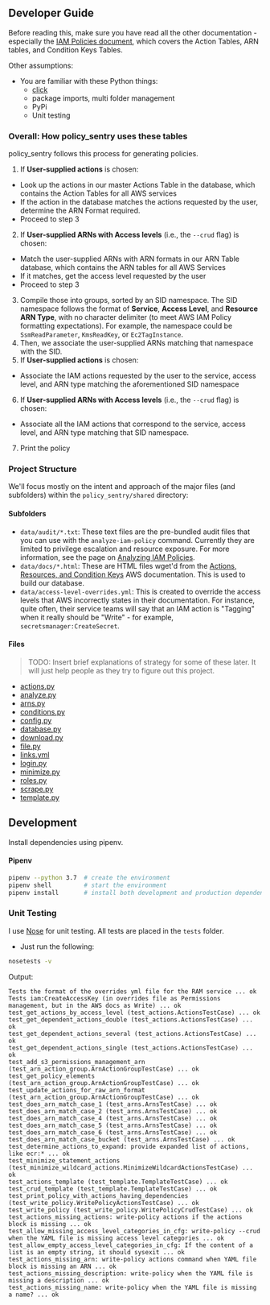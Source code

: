## Developer Guide

Before reading this, make sure you have read all the other documentation - especially the [IAM Policies document](IAM_Policies), which covers the Action Tables, ARN tables, and Condition Keys Tables.

Other assumptions:
* You are familiar with these Python things:
  - [click](1)
  - package imports, multi folder management
  - PyPi
  - Unit testing

### Overall: How policy_sentry uses these tables

policy_sentry follows this process for generating policies.

1. If __User-supplied actions__ is chosen:
  - Look up the actions in our master Actions Table in the database, which contains the Action Tables for all AWS services
  - If the action in the database matches the actions requested by the user, determine the ARN Format required.
  - Proceed to step 3
2. If __User-supplied ARNs with Access levels__ (i.e., the `--crud` flag) is chosen: 
  - Match the user-supplied ARNs with ARN formats in our ARN Table database, which contains the ARN tables for all AWS Services
  - If it matches, get the access level requested by the user
  - Proceed to step 3
3. Compile those into groups, sorted by an SID namespace. The SID namespace follows the format of **Service**, **Access Level**, and **Resource ARN Type**, with no character delimiter (to meet AWS IAM Policy formatting expectations). For example, the namespace could be `SsmReadParameter`, `KmsReadKey`, or `Ec2TagInstance`. 
4. Then, we associate the user-supplied ARNs matching that namespace with the SID.
5. If __User-supplied actions__ is chosen:
  - Associate the IAM actions requested by the user to the service, access level, and ARN type matching the aforementioned SID namespace
6. If __User-supplied ARNs with Access levels__ (i.e., the `--crud` flag) is chosen: 
  - Associate all the IAM actions that correspond to the service, access level, and ARN type matching that SID namespace.
7. Print the policy

### Project Structure

We'll focus mostly on the intent and approach of the major files (and subfolders) within the `policy_sentry/shared` directory:

#### Subfolders

* `data/audit/*.txt`: These text files are the pre-bundled audit files that you can use with the `analyze-iam-policy` command. Currently they are limited to privilege escalation and resource exposure. For more information, see the page on [Analyzing IAM Policies](Analyzing-IAM-Policies).
* `data/docs/*.html`: These are HTML files wget'd from the [Actions, Resources, and Condition Keys](2) AWS documentation. This is used to build our database.
* `data/access-level-overrides.yml`: This is created to override the access levels that AWS incorrectly states in their documentation. For instance, quite often, their service teams will say that an IAM action is "Tagging" when it really should be "Write" - for example, `secretsmanager:CreateSecret`.

#### Files

> TODO: Insert brief explanations of strategy for some of these later. It will just help people as they try to figure out this project.

* [actions.py](https://github.com/salesforce/policy_sentry/blob/master/policy_sentry/shared/actions.py)
* [analyze.py](https://github.com/salesforce/policy_sentry/blob/master/policy_sentry/shared/analyze.py)
* [arns.py](https://github.com/salesforce/policy_sentry/blob/master/policy_sentry/shared/arns.py)
* [conditions.py](https://github.com/salesforce/policy_sentry/blob/master/policy_sentry/shared/conditions.py)
* [config.py](https://github.com/salesforce/policy_sentry/blob/master/policy_sentry/shared/config.py)
* [database.py](https://github.com/salesforce/policy_sentry/blob/master/policy_sentry/shared/database.py)
* [download.py](https://github.com/salesforce/policy_sentry/blob/master/policy_sentry/shared/download.py)
* [file.py](https://github.com/salesforce/policy_sentry/blob/master/policy_sentry/shared/file.py)
* [links.yml](https://github.com/salesforce/policy_sentry/blob/master/policy_sentry/shared/)
* [login.py](https://github.com/salesforce/policy_sentry/blob/master/policy_sentry/shared/login.py)
* [minimize.py](https://github.com/salesforce/policy_sentry/blob/master/policy_sentry/shared/minimize.py)
* [roles.py](https://github.com/salesforce/policy_sentry/blob/master/policy_sentry/shared/roles.py)
* [scrape.py](https://github.com/salesforce/policy_sentry/blob/master/policy_sentry/shared/scrape.py)
* [template.py](https://github.com/salesforce/policy_sentry/blob/master/policy_sentry/shared/template.py)

## Development

Install dependencies using pipenv.

#### Pipenv

```bash
pipenv --python 3.7  # create the environment
pipenv shell         # start the environment
pipenv install       # install both development and production dependencies
```

### Unit Testing

I use [Nose](https://nose.readthedocs.io/en/latest/) for unit testing. All tests are placed in the `tests` folder. 

* Just run the following:

```bash
nosetests -v
```

Output:

```text
Tests the format of the overrides yml file for the RAM service ... ok
Tests iam:CreateAccessKey (in overrides file as Permissions management, but in the AWS docs as Write) ... ok
test_get_actions_by_access_level (test_actions.ActionsTestCase) ... ok
test_get_dependent_actions_double (test_actions.ActionsTestCase) ... ok
test_get_dependent_actions_several (test_actions.ActionsTestCase) ... ok
test_get_dependent_actions_single (test_actions.ActionsTestCase) ... ok
test_add_s3_permissions_management_arn (test_arn_action_group.ArnActionGroupTestCase) ... ok
test_get_policy_elements (test_arn_action_group.ArnActionGroupTestCase) ... ok
test_update_actions_for_raw_arn_format (test_arn_action_group.ArnActionGroupTestCase) ... ok
test_does_arn_match_case_1 (test_arns.ArnsTestCase) ... ok
test_does_arn_match_case_2 (test_arns.ArnsTestCase) ... ok
test_does_arn_match_case_4 (test_arns.ArnsTestCase) ... ok
test_does_arn_match_case_5 (test_arns.ArnsTestCase) ... ok
test_does_arn_match_case_6 (test_arns.ArnsTestCase) ... ok
test_does_arn_match_case_bucket (test_arns.ArnsTestCase) ... ok
test_determine_actions_to_expand: provide expanded list of actions, like ecr:* ... ok
test_minimize_statement_actions (test_minimize_wildcard_actions.MinimizeWildcardActionsTestCase) ... ok
test_actions_template (test_template.TemplateTestCase) ... ok
test_crud_template (test_template.TemplateTestCase) ... ok
test_print_policy_with_actions_having_dependencies (test_write_policy.WritePolicyActionsTestCase) ... ok
test_write_policy (test_write_policy.WritePolicyCrudTestCase) ... ok
test_actions_missing_actions: write-policy actions if the actions block is missing ... ok
test_allow_missing_access_level_categories_in_cfg: write-policy --crud when the YAML file is missing access level categories ... ok
test_allow_empty_access_level_categories_in_cfg: If the content of a list is an empty string, it should sysexit ... ok
test_actions_missing_arn: write-policy actions command when YAML file block is missing an ARN ... ok
test_actions_missing_description: write-policy when the YAML file is missing a description ... ok
test_actions_missing_name: write-policy when the YAML file is missing a name? ... ok
```


[1]: https://click.palletsprojects.com/en/7.x/#documentation
[2]: https://docs.aws.amazon.com/IAM/latest/UserGuide/reference_policies_actions-resources-contextkeys.html
